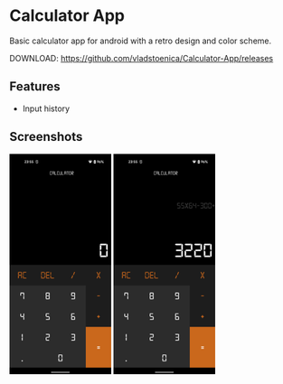 
# Calculator App

Basic calculator app for android with a retro design and color scheme.

DOWNLOAD: https://github.com/vladstoenica/Calculator-App/releases

## Features

- Input history


## Screenshots

<img src="/previews/Screenshot_20220727-235515.png" width="180px">   <img src="/previews/Screenshot_20220727-235558.png" width="180px">


